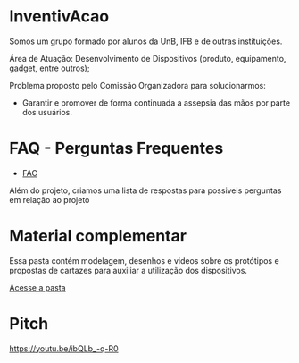 # InventivAcao

Somos um grupo formado por alunos da UnB, IFB e de outras instituições.

Área de Atuação: Desenvolvimento de Dispositivos (produto, equipamento, gadget, entre outros);

Problema proposto pelo Comissão Organizadora para solucionarmos:
          
* Garantir e promover de forma continuada a assepsia das mãos por parte dos usuários.
          
# FAQ - Perguntas Frequentes

* [FAC](./docs/FAQPerguntasFrequentes.pdf)

Além do projeto, criamos uma lista de respostas para possiveis perguntas em relação ao projeto

# Material complementar 

Essa pasta contém modelagem, desenhos e videos sobre os protótipos e propostas de cartazes para auxiliar a utilização dos dispositivos. 

[Acesse a pasta](./docs/Material-complementar/)

# Pitch 

https://youtu.be/ibQLb_-q-R0 
